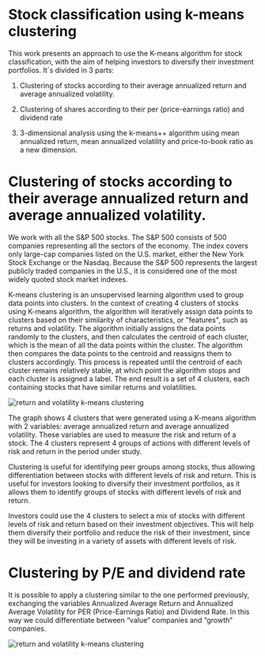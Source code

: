# Stock classification using k-means clustering

This work presents an approach to use the K-means algorithm for stock classification, with the aim of helping investors to diversify their investment portfolios. It´s divided in 3 parts:

1. Clustering of stocks according to their average annualized return and average annualized volatility.

2. Clustering of shares according to their per (price-earnings ratio) and dividend rate

3. 3-dimensional analysis using the k-means++ algorithm using mean annualized return, mean annualized volatility and price-to-book ratio as a new dimension.

# Clustering of stocks according to their average annualized return and average annualized volatility.

We work with all the S&P 500 stocks. The S&P 500 consists of 500 companies representing all the sectors of the economy. The index covers only large-cap companies listed on the U.S. market, either the New York Stock Exchange or the Nasdaq. Because the S&P 500 represents the largest publicly traded companies in the U.S., it is considered one of the most widely quoted stock market indexes.

K-means clustering is an unsupervised learning algorithm used to group data points into clusters. In the context of creating 4 clusters of stocks using K-means algorithm, the algorithm will iteratively assign data points to clusters based on their similarity of characteristics, or "features", such as returns and volatility. The algorithm initially assigns the data points randomly to the clusters, and then calculates the centroid of each cluster, which is the mean of all the data points within the cluster. The algorithm then compares the data points to the centroid and reassigns them to clusters accordingly. This process is repeated until the centroid of each cluster remains relatively stable, at which point the algorithm stops and each cluster is assigned a label. The end result is a set of 4 clusters, each containing stocks that have similar returns and volatilities.

![return and volatility k-means clustering](https://github.com/facundoallia/Stock-classification-using-k-means-clustering/blob/main/assets/ret_vol.png)

The graph shows 4 clusters that were generated using a K-means algorithm with 2 variables: average annualized return and average annualized volatility. These variables are used to measure the risk and return of a stock. The 4 clusters represent 4 groups of actions with different levels of risk and return in the period under study.

Clustering is useful for identifying peer groups among stocks, thus allowing differentiation between stocks with different levels of risk and return. This is useful for investors looking to diversify their investment portfolios, as it allows them to identify groups of stocks with different levels of risk and return.

Investors could use the 4 clusters to select a mix of stocks with different levels of risk and return based on their investment objectives. This will help them diversify their portfolio and reduce the risk of their investment, since they will be investing in a variety of assets with different levels of risk.

# Clustering by P/E and dividend rate

It is possible to apply a clustering similar to the one performed previously, exchanging the variables Annualized Average Return and Annualized Average Volatility for PER (Price-Earnings Ratio) and Dividend Rate. In this way we could differentiate between “value” companies and “growth” companies.

![return and volatility k-means clustering](https://github.com/facundoallia/Stock-classification-using-k-means-clustering/blob/main/assets/per_div.png?raw=true)
